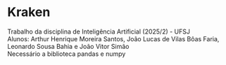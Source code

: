 # Kraken
Trabalho da disciplina de Inteligência Artificial (2025/2) - UFSJ <br>
Alunos: Arthur Henrique Moreira Santos, João Lucas de Vilas Bôas Faria, Leonardo Sousa Bahia e João Vitor Simão<br>
Necessário a biblioteca pandas e numpy
